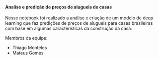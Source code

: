#### Analise e predição de preços de alugueis de casas
Nesse notebook foi realizado a análise e criação de um modelo de deep learning que faz predições de preços de alugueis para casas brasileiras com base em algumas características da construção da casa.

Membros da equipe:
* Thiago Monteles
* Mateus Gomes
